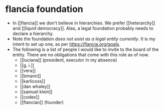 # flancia foundation

- In [[flancia]] we don't believe in hierarchies. We prefer [[heterarchy]] and [[liquid democracy]]. Alas, a legal foundation probably needs to declare a hierarchy. 
- Note the foundation *does not exist as a legal entity currently*. It is my intent to set up one, as per <https://flancia.org/goals>.
- The following is a list of people I would like to invite to the board of the entity. There are no obligations that come with this role as of now.
  - [[luciana]] (president, executor in my absence)
  - [[g. i.]]
  - [[vera]]
  - [[bmann]]
  - [[karlicoss]]
  - [[dan whaley]]
  - [[samuel klein]]
  - [[codex]]
  - [[flancian]] (founder)


